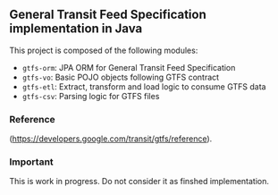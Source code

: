 ## General Transit Feed Specification implementation in Java

This project is composed of the following modules:

- `gtfs-orm`: JPA ORM for General Transit Feed Specification
- `gtfs-vo`: Basic POJO objects following GTFS contract
- `gtfs-etl`: Extract, transform and load logic to consume GTFS data
- `gtfs-csv`: Parsing logic for GTFS files

### Reference
(https://developers.google.com/transit/gtfs/reference).

### Important
This is work in progress. Do not consider it as finshed implementation.
